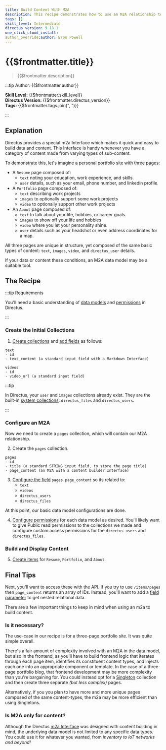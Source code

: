 ```yaml
---
title: Build Content With M2A
description: This recipe demonstrates how to use an M2A relationship to build content dynamically.
tags: []
skill_level: Intermediate
directus_version: 9.18.1
one_click_cloud_install:
author_override:author: Eron Powell
---
```


# {{$frontmatter.title}}

> {{$frontmatter.description}}

:::tip Author: {{$frontmatter.author}}

**Skill Level:** {{$frontmatter.skill_level}}\
**Directus Version:** {{$frontmatter.directus_version}}\
**Tags:** {{$frontmatter.tags.join(", ")}}

:::

## Explanation

<!--
See the VitePress docs to learn about its markdown options:
https://vitepress.vuejs.org/guide/markdown
-->

Directus provides a special m2a Interface which makes it quick and easy to build data and content. This Interface is
handy whenever you have a category of content made from varying types of sub-content.

To demonstrate this, let's imagine a personal portfolio site with three pages:

- A `Resume` page composed of:
  - `text` noting your education, work experience, and skills.
  - `user` details, such as your email, phone number, and linkedin profile.
- A `Portfolio` page composed of:
  - `text` describing work projects
  - `images` to optionally support some work projects
  - `video` to optionally support other work projects
- An `About` page composed of:
  - `text` to talk about your life, hobbies, or career goals.
  - `images` to show off your life and hobbies
  - `video` where you let your personality shine.
  - `user` details such as your headshot or even address coordinates for a map.

All three pages are unique in structure, yet composed of the same basic types of content: `text`, `images`, `video`, and
`directus_user` details.

If your data or content these conditions, an M2A data model may be a suitable tool.

## The Recipe

:::tip Requirements

You'll need a basic understanding of [data models](/configuration/data-model.md) and
[permissions](/configuration/users-roles-permissions.md) in Directus.

:::

<!-- <video autoplay playsinline muted loop controls>
	<source src="" type="video/mp4" />
</video> -->

<!--
VIDEO IS OPTIONAL: delete if not needed
-->

### Create the Initial Collections

1. [Create collections](/configuration/data-model/collections.md#create-a-collection) and
   [add fields](/configuration/data-model/fields.md#create-a-field-advanced) as follows:

```
text
- id
- text_content (a standard input field with a Markdown Interface)
```

```
videos
- id
- video_url (a standard input field)
```

<!-- directus users needs to be modified -->

:::tip

In Directus, your `user` and `images` collections already exist. They are the built-in
[system collections](/configuration/data-model/collections.html#system-collections): `directus_files` and
`directus_users`.

:::

### Configure an M2A

Now we need to create a `pages` collection, which will contain our M2A relationship.

2. Create the `pages` collection.

```
pages
- id
- title (a standard STRING input field, to store the page title)
- page_content (an M2A with a content builder Interface)
```

3. [Configure the field](/configuration/data-model/fields.md#configure-a-field) `pages.page_content` so its related to:
   - `text`
   - `videos`
   - `directus_users`
   - `directus_files`

At this point, our basic data model configurations are done.

4. [Configure permissions](/configuration/users-roles-permissions/permissions.md#configure-permissions) for each data
   model as desired. You'll likely want to give Public read permissions to the collections we made and configure custom
   access permissions for the `directus_users` and `directus_files`.

### Build and Display Content

5. [Create items](/app/content/items.md#create-an-item) for `Resume`, `Portfolio`, and `About`.

## Final Tips

Next, you'll want to access these with the API. If you try to use `/items/pages` then `page_content` returns an array of
IDs. Instead, you'll want to add a [field parameter](/reference/query.html#many-to-any-union-types) to get nested
relational data.

There are a few important things to keep in mind when using an m2a to build content.

### Is it necessary?

The use-case in our recipe is for a three-page portfolio site. It was quite simple overall.

There's a fair amount of complexity involved with an M2A in the data model, but also in the frontend, as you'll have to
build frontend logic that iterates through each page item, identifies its constituent content types, and injects each
one into an appropriate component or template. In the case of a three-page portfolio blog, that frontend development may
be more complexity than you're bargaining for. You could instead opt for a
[Singleton](/getting-started/glossary.html#singleton) collection and then create three separate _(but less complex)_
pages.

Alternatively, if you you plan to have more and more unique pages composed of the same content-types, the m2a may be
more efficient than using Singletons.

### Is M2A only for content?

Although the Directus [m2a Interface]() was designed with content building in mind, the underlying data model is not
limited to any specific data types. You could use it for whatever you wanted, from _inventory to IoT networks and
beyond!_

<!--
best use case:
- Menu builder
-->
